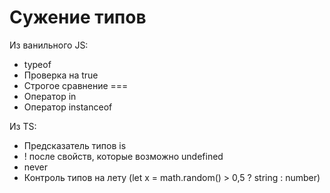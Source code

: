 # Сужение типов

Из ванильного JS:

- typeof
- Проверка на true
- Строгое сравнение ===
- Оператор in
- Оператор instanceof

Из TS:

- Предсказатель типов is
- ! после свойств, которые возможно undefined
- never
- Контроль типов на лету (let x = math.random() > 0,5 ? string : number)
